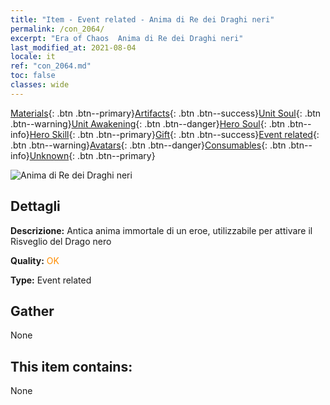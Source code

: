 ```yaml
---
title: "Item - Event related - Anima di Re dei Draghi neri"
permalink: /con_2064/
excerpt: "Era of Chaos  Anima di Re dei Draghi neri"
last_modified_at: 2021-08-04
locale: it
ref: "con_2064.md"
toc: false
classes: wide
---
```

 [Materials](/ItemsIT/){: .btn .btn--primary}[Artifacts](/ItemsIT/Artifacts/){: .btn .btn--success}[Unit Soul](/ItemsIT/UnitSoul/){: .btn .btn--warning}[Unit Awakening](/ItemsIT/UnitAwakening/){: .btn .btn--danger}[Hero Soul](/ItemsIT/HeroSoul/){: .btn .btn--info}[Hero Skill](/ItemsIT/HeroSkill/){: .btn .btn--primary}[Gift](/ItemsIT/Gift/){: .btn .btn--success}[Event related](/ItemsIT/Events/){: .btn .btn--warning}[Avatars](/ItemsIT/Avatars/){: .btn .btn--danger}[Consumables](/ItemsIT/Consumables/){: .btn .btn--info}[Unknown](/ItemsIT/Unknown/){: .btn .btn--primary}

 ![Anima di Re dei Draghi neri](/images/t/juexing_707.png)

## Dettagli
 **Descrizione:** Antica anima immortale di un eroe, utilizzabile per attivare il Risveglio del Drago nero

 **Quality:** <span style="color: #FF8C00">OK</span>

 **Type:** Event related

## Gather

  None

## This item contains:

  None

